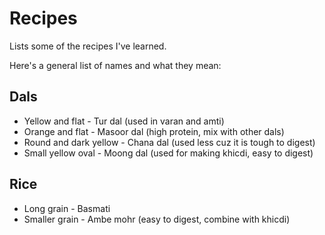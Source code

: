 # Recipes

Lists some of the recipes I've learned.

Here's a general list of names and what they mean:

## Dals

* Yellow and flat - Tur dal (used in varan and amti)
* Orange and flat - Masoor dal (high protein, mix with other dals)
* Round and dark yellow - Chana dal (used less cuz it is tough to digest)
* Small yellow oval - Moong dal (used for making khicdi, easy to digest)

## Rice

* Long grain - Basmati
* Smaller grain - Ambe mohr (easy to digest, combine with khicdi)
